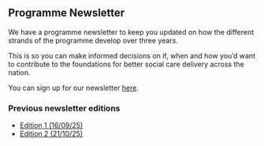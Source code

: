 ## Programme Newsletter

We have a programme newsletter to keep you updated on how the different strands of the programme develop over three years. 

This is so you can make informed decisions on if, when and how you’d want to contribute to the foundations for better social care delivery across the nation.

You can sign up for our newsletter [here](https://github.us15.list-manage.com/subscribe?u=cc2fe06b8de4efcacfb9a9e18&id=410af499ef).

### Previous newsletter editions
* [Edition 1 (16/09/25)](/content/pdfs/Newsletter%20Edition%201%2016.09.25.pdf)
* [Edition 2 (21/10/25)](/content/pdfs/Newsletter%20Edition%202%2021.10.25.pdf)
